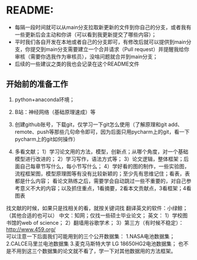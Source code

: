 # README:
* 每隔一段时间就可以从main分支拉取新更新的文件到你自己的分支，或者我有一些更新后会主动和你讲（可以看到我更新提交了哪些内容）； 
* 平时我们各自开发在本地或者自己的分支即可，有修改后就可以提供到main分支，你提交到main分支需要建立一个合并请求（Pull request）并提醒我给你审核（需要你选我作为审核员），没啥问题就合并到main分支；
* 后续的一些建议之类的我也会记录在这个README文件






## 开始前的准备工作
1. python+anaconda环境；
2. B站：神经网络（基础原理速成）等
3. 创建github账号，下载git，仅学习一下git怎么使用（了解原理和git add、remote、push等那些几句命令即可，因为后面只用pycharm上的git，看一下pycharm上的git如何操作）


1. 多看文献；
1）学习论文用的方法，模型，创新点；从哪个角度，对一个基础模型进行改进的；
2）学习写作，语法方式等；
3）论文逻辑，整体框架；后面自己每章节写什么，每小节写什么；
4）学好看的图的制作，一些实验图，流程框架图，模型原理图等有没有比较新颖的；至少先有思维记住；看表，表都是什么内容；
看论文熟练之后，需要学会自动跳过一些不重要的，对自己参考意义不大的内容；以及抓住重点，1看摘要，2看本文贡献点，3看框架；4看图表

找文献的时候，如果只是找相关的看，就按关键词找
翻译英文的软件：小绿鲸；（其他合适的也可以）
中文：知网；仅找一些硕士毕业论文；
英文：
	1）学校图书馆的web of science；
	2）翻墙用谷歌学术；
	3）第三方（有时候不稳定）：http://www.459.org/  
可以注意一下后面我们可能用到的三个公开数据集：
1.NASA电池数据集；
2.CALCE马里兰电池数据集
3.麦克马斯特大学 LG 18650HG2电池数据集；
也不是不用到这三个数据集的论文就不看了，学一下对其他数据用的方法框架。
